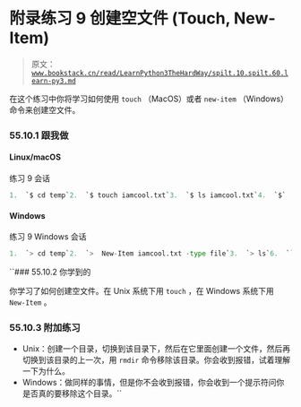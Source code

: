 # 附录练习 9 创建空文件 (Touch, New-Item)

> 原文：[`www.bookstack.cn/read/LearnPython3TheHardWay/spilt.10.spilt.60.learn-py3.md`](https://www.bookstack.cn/read/LearnPython3TheHardWay/spilt.10.spilt.60.learn-py3.md)

在这个练习中你将学习如何使用 `touch` （MacOS）或者 `new-item` （Windows） 命令来创建空文件。

### 55.10.1 跟我做

#### Linux/macOS

练习 9 会话

```py
1.  `$ cd temp`2.  `$ touch iamcool.txt`3.  `$ ls iamcool.txt`4.  `$`
```

#### Windows

练习 9 Windows 会话

```py
1.  `> cd temp`2.  `>  New-Item iamcool.txt -type file`3.  `> ls`6.  ```Directory: C:\Users\zed\temp```py9.  ````Mode  LastWriteTime  Length  Name```py`10.  ```----  -------------  ------  -----```py11.  ```a---  12/17/2011  9:03 AM      iamcool.txt```py14.  ````>```py`
```

 ``### 55.10.2 你学到的

你学习了如何创建空文件。在 Unix 系统下用 `touch` ，在 Windows 系统下用 `New-Item` 。

### 55.10.3 附加练习

*   Unix：创建一个目录，切换到该目录下，然后在它里面创建一个文件，然后再切换到该目录的上一次，用 `rmdir` 命令移除该目录。你会收到报错，试着理解一下为什么。
*   Windows：做同样的事情，但是你不会收到报错，你会收到一个提示符问你是否真的要移除这个目录。``